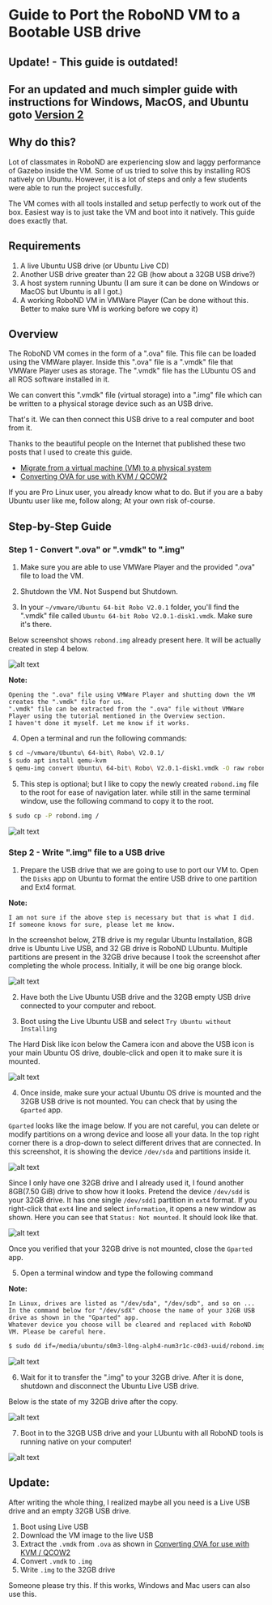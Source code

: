# Guide to Port the RoboND VM to a Bootable USB drive

## Update! - This guide is outdated!

## For an updated and much simpler guide with instructions for Windows, MacOS, and Ubuntu goto [Version 2](port_vm_2_bootable_usb_V2.md)

## Why do this?
Lot of classmates in RoboND are experiencing slow and laggy performance of Gazebo inside the VM.
Some of us tried to solve this by installing ROS natively on Ubuntu. However, it is a lot of steps and
only a few students were able to run the project succesfully.

The VM comes with all tools installed and setup perfectly to work out of the box.
Easiest way is to just take the VM and boot into it natively. This guide does exactly that.

## Requirements

1.  A live Ubuntu USB drive (or Ubuntu Live CD)
2.  Another USB drive greater than 22 GB (how about a 32GB USB drive?)
3.  A host system running Ubuntu (I am sure it can be done on Windows or MacOS but Ubuntu is all I got.)
4.  A working RoboND VM in VMWare Player (Can be done without this. Better to make sure VM is working before we copy it)

## Overview

The RoboND VM comes in the form of a ".ova" file. This file can be loaded using the VMWare player.
Inside this ".ova" file is a ".vmdk" file that VMWare Player uses as storage.
The ".vmdk" file has the LUbuntu OS and all ROS software installed in it.

We can convert this ".vmdk" file (virtual storage) into a ".img" file which can be
written to a physical storage device such as an USB drive.

That's it. We can then connect this USB drive to a real computer and boot from it.

Thanks to the beautiful people on the Internet that published these two posts
that I used to create this guide.

-   [Migrate from a virtual machine (VM) to a physical system](https://askubuntu.com/questions/32499/migrate-from-a-virtual-machine-vm-to-a-physical-system)
-   [Converting OVA for use with KVM / QCOW2](http://edoceo.com/notabene/ova-to-vmdk-to-qcow2)

If you are Pro Linux user, you already know what to do.
But if you are a baby Ubuntu user like me, follow along; At your own risk of-course.


## Step-by-Step Guide

### Step 1 - Convert ".ova" or ".vmdk" to ".img"

1.  Make sure you are able to use VMWare Player and the provided ".ova" file to load the VM.

2.  Shutdown the VM. Not Suspend but Shutdown.

3.  In your `~/vmware/Ubuntu 64-bit Robo V2.0.1` folder, you'll find the ".vmdk" file called
`Ubuntu 64-bit Robo V2.0.1-disk1.vmdk`. Make sure it's there.

Below screenshot shows `robond.img` already present here. It will be actually created in step 4 below.

![alt text](./images/robond_vm_in_home_dir.png)

**Note:**

```
Opening the ".ova" file using VMWare Player and shutting down the VM creates the ".vmdk" file for us.
".vmdk" file can be extracted from the ".ova" file without VMWare Player using the tutorial mentioned in the Overview section.
I haven't done it myself. Let me know if it works.
```

4.  Open a terminal and run the following commands:

```bash
$ cd ~/vmware/Ubuntu\ 64-bit\ Robo\ V2.0.1/
$ sudo apt install qemu-kvm
$ qemu-img convert Ubuntu\ 64-bit\ Robo\ V2.0.1-disk1.vmdk -O raw robond.img
```

5.  This step is optional; but I like to copy the newly created `robond.img` file to the root for ease of navigation later.
while still in the same terminal window, use the following command to copy it to the root.

```bash
$ sudo cp -P robond.img /
```

![alt text](./images/img_copied.png)


### Step 2 - Write ".img" file to a USB drive

1.  Prepare the USB drive that we are going to use to port our VM to.
Open the `Disks` app on Ubuntu to format the entire USB drive to one partition and Ext4 format.

**Note:**

```
I am not sure if the above step is necessary but that is what I did. If someone knows for sure, please let me know.
```

In the screenshot below, 2TB drive is my regular Ubuntu Installation, 8GB drive is Ubuntu Live USB, and 32 GB drive is RoboND LUbuntu.
Multiple partitions are present in the 32GB drive because I took the screenshot after completing the whole process.
Initially, it will be one big orange block.

![alt text](./images/disks.png)

2.  Have both the Live Ubuntu USB drive and the 32GB empty USB drive connected to your computer and reboot.

3.  Boot using the Live Ubuntu USB and select `Try Ubuntu without Installing`

The Hard Disk like icon below the Camera icon and above the USB icon is your main Ubuntu OS drive, double-click and open it to make sure it is mounted.

![alt text](./images/live-usb.png)

4.  Once inside, make sure your actual Ubuntu OS drive is mounted and the 32GB USB drive is not mounted.
You can check that by using the `Gparted` app.

`Gparted` looks like the image below. If you are not careful, you can delete or modify partitions on a wrong device and loose all your data.
In the top right corner there is a drop-down to select different drives that are connected.
In this screenshot, it is showing the device `/dev/sda` and partitions inside it.

![alt text](./images/Gparted.png)

Since I only have one 32GB drive and I already used it, I found another 8GB(7.50 GiB) drive to show how it looks.
Pretend the device `/dev/sdd` is your 32GB drive. It has one single `/dev/sdd1` partition in `ext4` format.
If you right-click that `ext4` line and select `information`, it opens a new window as shown.
Here you can see that `Status: Not mounted`. It should look like that.

![alt text](./images/not_mounted.png)

Once you verified that your 32GB drive is not mounted, close the `Gparted` app.

5.  Open a terminal window and type the following command

**Note:**
```
In Linux, drives are listed as "/dev/sda", "/dev/sdb", and so on ...
In the command below for "/dev/sdX" choose the name of your 32GB USB drive as shown in the "Gparted" app.
Whatever device you choose will be cleared and replaced with RoboND VM. Please be careful here.
```

```bash
$ sudo dd if=/media/ubuntu/s0m3-l0ng-alph4-num3r1c-c0d3-uuid/robond.img of=/dev/sdX
```

![alt text](./images/copy_img_2_usb.png)

6.  Wait for it to transfer the ".img" to your 32GB drive. After it is done,
shutdown and disconnect the Ubuntu Live USB drive.

Below is the state of my 32GB drive after the copy.

![alt text](./images/after_install.png)

7.  Boot in to the 32GB USB drive and your LUbuntu with all RoboND tools is running native on your computer!

![alt text](./images/File_000.jpeg)


## Update:
After writing the whole thing, I realized maybe all you need is a Live USB drive and an empty 32GB USB drive.
1. Boot using Live USB
2. Download the VM image to the live USB
3. Extract the `.vmdk` from `.ova` as shown in  [Converting OVA for use with KVM / QCOW2](http://edoceo.com/notabene/ova-to-vmdk-to-qcow2)
4. Convert `.vmdk` to `.img`
5. Write `.img` to the 32GB drive

Someone please try this. If this works, Windows and Mac users can also use this.
